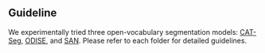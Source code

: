 ## Guideline
We experimentally tried three open-vocabulary segmentation models: [CAT-Seg](./CAT-Seg/CAT-Seg.md), [ODISE](./ODISE/ODISE.md), and [SAN](./SAN/SAN.md). Please refer to each folder for detailed guidelines.